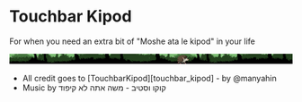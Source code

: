 # Touchbar Kipod

For when you need an extra bit of "Moshe ata le kipod" in your life

![](touchbar_kipod/full_moshe_dynamic.gif)

* All credit goes to [TouchbarKipod][touchbar_kipod] - by @manyahin
* Music by קוקו וסטיב - משה אתה לא קיפוד